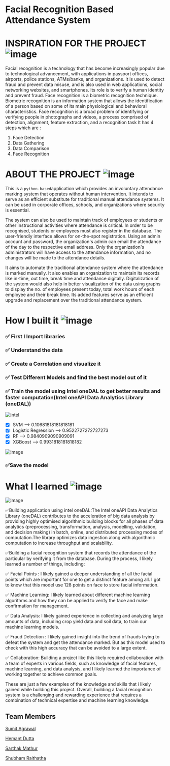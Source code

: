 # Facial Recognition Based Attendance System

# INSPIRATION FOR THE PROJECT ![image](https://user-images.githubusercontent.com/72274851/218500470-ec078b99-0a50-4b06-a2df-c09e47ecc187.png)
Facial recognition is a technology that has become increasingly popular due to technological advancement, with applications in passport offices, airports, police stations, ATMs/banks, and organizations. It is used to detect fraud and prevent data misuse, and is also used in web applications, social networking websites, and smartphones. Its role is to verify a human identity and prevent fraud. Face recognition is a biometric recognition technique. Biometric recognition is an information system that allows the identification of a person based on some of its main physiological and behavioral characteristics. Face recognition is a broad problem of identifying or verifying people in photographs and videos, a process comprised of detection, alignment, feature extraction, and a recognition task It has 4 steps which are :

1. Face Detection
2. Data Gathering
3. Data Comparison
4. Face Recognition

# ABOUT THE PROJECT ![image](https://user-images.githubusercontent.com/72274851/218503394-b52dfcc9-0620-4f44-94f5-46a09a5cc970.png)
This is a `python-based`application which provides an involuntary attendance marking system that operates without human intervention. It intends to serve as an efficient substitute for traditional manual attendance systems. It can be used in corporate offices, schools, and organizations where security is essential.

The system can also be used to maintain track of employees or students or other instructional activities where attendance is critical. In order to be recognised, students or employees must also register in the database. The user-friendly interface allows for on-the-spot registration. Using an admin account and password, the organization's admin can email the attendance of the day to the respective email address. Only the organization's administrators will have access to the attendance information, and no changes will be made to the attendance details.

It aims to automate the traditional attendance system where the attendance is marked manually. It also enables an organization to maintain its records like in-time, out time, break time and attendance digitally. Digitalization of the system would also help in better visualization of the data using graphs to display the no. of employees present today, total work hours of each employee and their break time. Its added features serve as an efficient upgrade and replacement over the traditional attendance system.

# How I built it ![image](https://user-images.githubusercontent.com/72274851/218502434-f6e66043-0db0-4f85-b7f4-f33b2d33df1f.png)

### ✅ First I Import libraries

### ✅ Understand the data

### ✅ Create a Correlation and visualize it

### ✅ Test Different Models and find the best model out of it

### ✅ Train the model using Intel oneDAL to get better results and faster computation(Intel oneAPI Data Analytics Library (oneDAL))
![intel](https://user-images.githubusercontent.com/72274851/218504609-585bcebe-5101-4477-bdd2-3a1ba13a64a8.png)




- [x] SVM --> 0.10681818181818181
- [x] Logistic Regression --> 0.9522727272727273
- [x] RF --> 0.9840909090909091
- [x] XGBoost --> 0.9931818181818182

![image](https://user-images.githubusercontent.com/72274851/220109054-42f1cda1-3aa9-4c2c-92d7-0a957a9ad084.png)

### ✅Save the model

# What I learned ![image](https://user-images.githubusercontent.com/72274851/218499685-e8d445fc-e35e-4ab5-abc1-c32462592603.png)


![image](https://user-images.githubusercontent.com/72274851/220130227-3c48e87b-3e68-4f1c-b0e4-8e3ad9a4805a.png)

✅Building application using intel oneDAL:The Intel oneAPI Data Analytics Library (oneDAL) contributes to the acceleration of big data analysis by providing highly optimised algorithmic building blocks for all phases of data analytics (preprocessing, transformation, analysis, modelling, validation, and decision making) in batch, online, and distributed processing modes of computation.The library optimizes data ingestion along with algorithmic computation to increase throughput and scalability.

✅Building a facial recognition system that records the attendance of the particular by verifying it from the database. During the process, I likely learned a number of things, including:

✅ Facial Points : I likely gained a deeper understanding of all the facial points which are important for one to get a distinct feature among all. I got to know that this model use 128 points on face to store facial information.

✅ Machine Learning: I likely learned about different machine learning algorithms and how they can be applied to verify the face and make confirmation for management.

✅ Data Analysis: I likely gained experience in collecting and analyzing large amounts of data, including  crop yield data and soil data, to train our machine learning models.

✅ Fraud Detection : I likely gained insight into the trend of frauds trying to defeat the system and get the attendance marked. But as this model used to check with this high accuracy that can be avoided to a large extent.

✅ Collaboration: Building a project like this likely required collaboration with a team of experts in various fields, such as knowledge of facial features, machine learning, and data analysis, and I likely learned the importance of working together to achieve common goals.

These are just a few examples of the knowledge and skills that i likely gained while building this project. 
Overall, building a facial recognition system is a challenging and rewarding experience that requires a combination of technical expertise and machine learning knowledge.

## Team Members
[Sumit Agrawal](https://github.com/whosumitaggrawal)

[Hemant Dutta](https://github.com/HemantDutta)

[Sarthak Mathur](https://github.com/Sarthak1408)

[Shubham Raithatha](https://github.com/ShubhamRaithatha)
